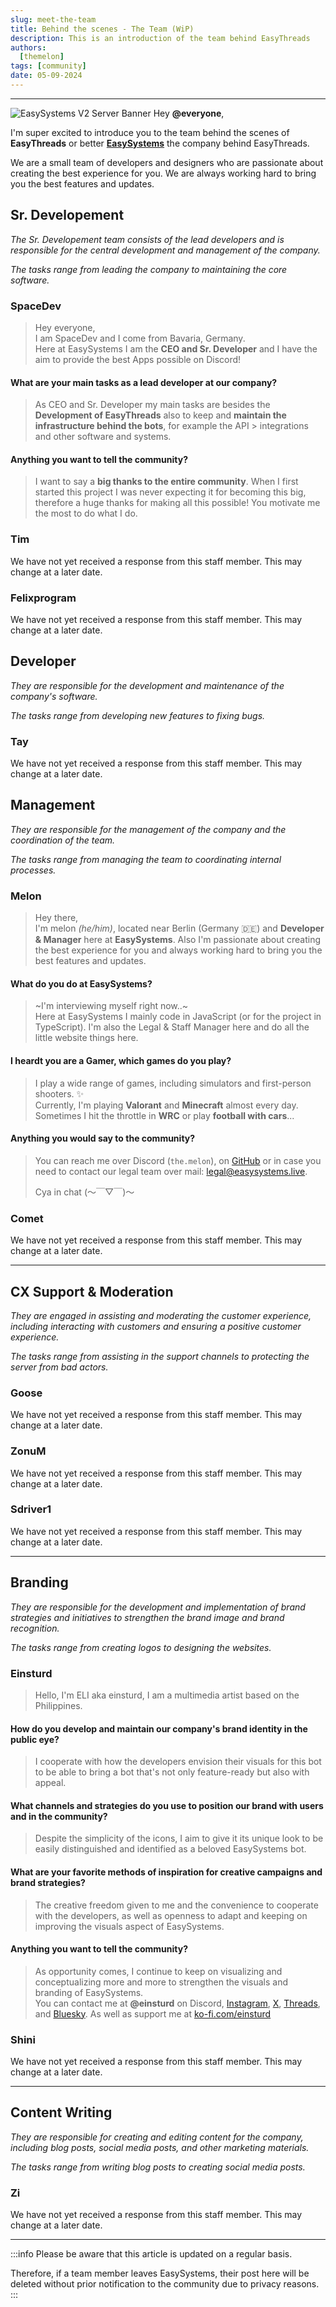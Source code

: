```yaml
---
slug: meet-the-team
title: Behind the scenes - The Team (WiP)
description: This is an introduction of the team behind EasyThreads
authors:
  [themelon]
tags: [community]
date: 05-09-2024
---
```

---
![EasySystems V2 Server Banner](../../static/img/easysystems_v2_banner.png)
Hey **@everyone**,

I'm super excited to introduce you to the team behind the scenes of **EasyThreads** or better **[EasySystems](https://easystems.live)** the company behind EasyThreads. 
<!-- truncate -->
We are a small team of developers and designers who are passionate about creating the best experience for you. We are always working hard to bring you the best features and updates.

## Sr. Developement
_The Sr. Developement team consists of the lead developers and is responsible for the central development and management of the company._

_The tasks range from leading the company to maintaining the core software._
### SpaceDev
> Hey everyone,  
> I am SpaceDev and I come from Bavaria, Germany.   
Here at EasySystems I am the **CEO and Sr. Developer** and I have the aim to provide the best Apps possible on Discord!

#### What are your main tasks as a lead developer at our company?  

> As CEO and Sr. Developer my main tasks are besides the **Development of EasyThreads** also to keep and **maintain the infrastructure behind the bots**, for example the API > integrations and other software and systems.

#### Anything you want to tell the community?  

> I want to say a **big thanks to the entire community**. When I first started this project I was never expecting it for becoming this big, therefore a huge thanks for making all this possible! You motivate me the most to do what I do.
### Tim
We have not yet received a response from this staff member. This may change at a later date.
### Felixprogram
We have not yet received a response from this staff member. This may change at a later date.

## Developer
_They are responsible for the development and maintenance of the company's software._

_The tasks range from developing new features to fixing bugs._
### Tay
We have not yet received a response from this staff member. This may change at a later date.

## Management
_They are responsible for the management of the company and the coordination of the team._

_The tasks range from managing the team to coordinating internal processes._
### Melon
> Hey there,  
> I'm melon _(he/him)_, located near Berlin (Germany 🇩🇪)  and **Developer & Manager** here at **EasySystems**. Also I'm passionate about creating the best experience for you and always working hard to bring you the best features and updates.  

#### What do you do at EasySystems?

> ~I'm interviewing myself right now..~  
Here at EasySystems I mainly code in JavaScript (or for the project in TypeScript). I'm also the Legal & Staff Manager here  and do all the little website things here.
>
#### I heardt you are a Gamer, which games do you play?
> I play a wide range of games, including simulators and first-person shooters. ✨  
Currently, I'm playing __Valorant__ and __Minecraft__ almost every day. Sometimes I hit the throttle in __WRC__ or play __football with cars__...

#### Anything you would say to the community?
> You can reach me over Discord (`the.melon`), on [GitHub](https://github.com/themelone2) or in case you need to contact our legal team over mail: [legal@easysystems.live](mailto:legal@easysystems.live).  
>
> Cya in chat (～￣▽￣)～

### Comet
We have not yet received a response from this staff member. This may change at a later date.

---

## CX Support & Moderation
_They are engaged in assisting and moderating the customer experience, including interacting with customers and ensuring a positive customer experience._

_The tasks range from assisting in the support channels to protecting the server from bad actors._
### Goose
We have not yet received a response from this staff member. This may change at a later date.
### ZonuM
We have not yet received a response from this staff member. This may change at a later date.
### Sdriver1
We have not yet received a response from this staff member. This may change at a later date.

---

## Branding
_They are responsible for the development and implementation of brand strategies and initiatives to strengthen the brand image and brand recognition._

_The tasks range from creating logos to designing the websites._
### Einsturd
> Hello, I'm ELI aka einsturd, I am a multimedia artist based on the Philippines.

#### How do you develop and maintain our company's brand identity in the public eye?
> I cooperate with how the developers envision their visuals for this bot to be able to bring a bot that's not only feature-ready but also with appeal.

#### What channels and strategies do you use to position our brand with users and in the community?
> Despite the simplicity of the icons, I aim to give it its unique look to be easily distinguished and identified as a beloved EasySystems bot.
 
#### What are your favorite methods of inspiration for creative campaigns and brand strategies?
> The creative freedom given to me and the convenience to cooperate with the developers, as well as openness to adapt and keeping on improving the visuals aspect of EasySystems.

#### Anything you want to tell the community?
> As opportunity comes, I continue to keep on visualizing and conceptualizing more and more to strengthen the visuals and branding of EasySystems.  
You can contact me at **@einsturd** on Discord, [Instagram](https://instagram.com/einsturd), [X](https://x.com/einsturd), [Threads](https://www.threads.net/@einsturd), and [Bluesky](https://bsky.app/profile/einsturd.bsky.social). As well as support me at [ko-fi.com/einsturd](https://ko-fi.com/einsturd)
### Shini
We have not yet received a response from this staff member. This may change at a later date.

---

## Content Writing
_They are responsible for creating and editing content for the company, including blog posts, social media posts, and other marketing materials._

_The tasks range from writing blog posts to creating social media posts._
### Zi
We have not yet received a response from this staff member. This may change at a later date.

---
:::info
Please be aware that this article is updated on a regular basis.  

Therefore, if a team member leaves EasySystems, their post here will be deleted without prior notification to the community due to privacy reasons.
:::
